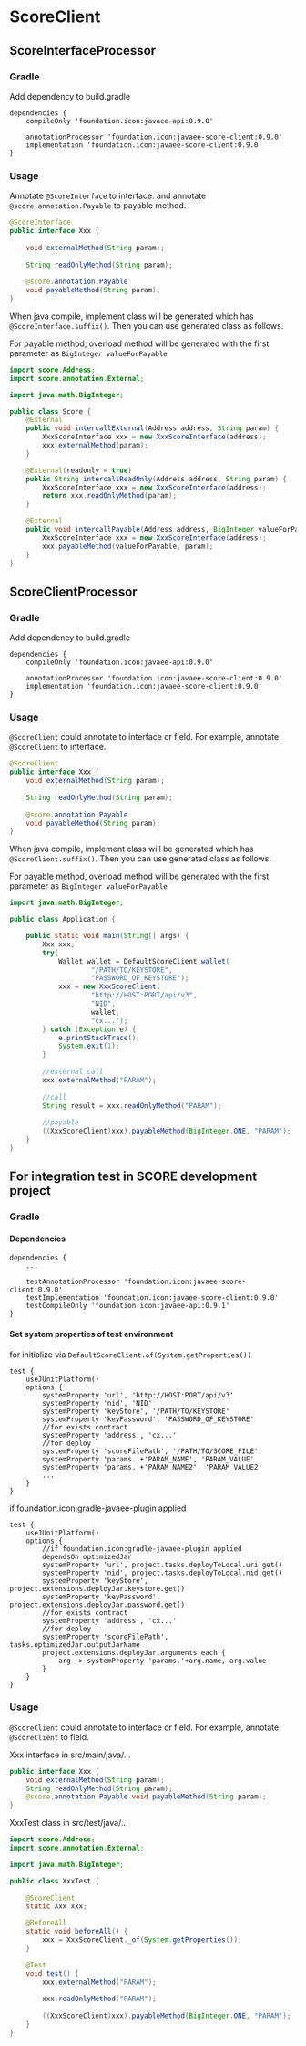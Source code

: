 # ScoreClient

## ScoreInterfaceProcessor

### Gradle
Add dependency to build.gradle
````
dependencies {
    compileOnly 'foundation.icon:javaee-api:0.9.0'
    
    annotationProcessor 'foundation.icon:javaee-score-client:0.9.0'
    implementation 'foundation.icon:javaee-score-client:0.9.0'
}
````

### Usage
Annotate `@ScoreInterface` to interface. and annotate `@score.annotation.Payable` to payable method.
````java
@ScoreInterface
public interface Xxx {
    
    void externalMethod(String param);
    
    String readOnlyMethod(String param);
    
    @score.annotation.Payable
    void payableMethod(String param);
}
````

When java compile, implement class will be generated which has `@ScoreInterface.suffix()`.
Then you can use generated class as follows.

For payable method, overload method will be generated with the first parameter as `BigInteger valueForPayable`

````java
import score.Address;
import score.annotation.External;

import java.math.BigInteger;

public class Score {
    @External
    public void intercallExternal(Address address, String param) {
        XxxScoreInterface xxx = new XxxScoreInterface(address);
        xxx.externalMethod(param);
    }

    @External(readonly = true)
    public String intercallReadOnly(Address address, String param) {
        XxxScoreInterface xxx = new XxxScoreInterface(address);
        return xxx.readOnlyMethod(param);
    }

    @External
    public void intercallPayable(Address address, BigInteger valueForPayable, String param) {
        XxxScoreInterface xxx = new XxxScoreInterface(address);
        xxx.payableMethod(valueForPayable, param);
    }
}
````

## ScoreClientProcessor

### Gradle
Add dependency to build.gradle
````
dependencies {
    compileOnly 'foundation.icon:javaee-api:0.9.0'
    
    annotationProcessor 'foundation.icon:javaee-score-client:0.9.0'
    implementation 'foundation.icon:javaee-score-client:0.9.0'
}
````

### Usage
`@ScoreClient` could annotate to interface or field.
For example, annotate `@ScoreClient` to interface.

````java
@ScoreClient
public interface Xxx {    
    void externalMethod(String param);
    
    String readOnlyMethod(String param);
    
    @score.annotation.Payable
    void payableMethod(String param);
}
````

When java compile, implement class will be generated which has `@ScoreClient.suffix()`.
Then you can use generated class as follows.

For payable method, overload method will be generated with the first parameter as `BigInteger valueForPayable`

````java
import java.math.BigInteger;

public class Application {

    public static void main(String[] args) {
        Xxx xxx;
        try{
            Wallet wallet = DefaultScoreClient.wallet(
                    "/PATH/TO/KEYSTORE",
                    "PASSWORD_OF_KEYSTORE");
            xxx = new XxxScoreClient(
                    "http://HOST:PORT/api/v3",
                    "NID",
                    wallet, 
                    "cx...");
        } catch (Exception e) {
            e.printStackTrace();
            System.exit(1);
        }
        
        //external call
        xxx.externalMethod("PARAM");
        
        //call
        String result = xxx.readOnlyMethod("PARAM");
        
        //payable
        ((XxxScoreClient)xxx).payableMethod(BigInteger.ONE, "PARAM");
    }    
}
````

## For integration test in SCORE development project

### Gradle

#### Dependencies
````
dependencies {
    ...
    
    testAnnotationProcessor 'foundation.icon:javaee-score-client:0.9.0'
    testImplementation 'foundation.icon:javaee-score-client:0.9.0'
    testCompileOnly 'foundation.icon:javaee-api:0.9.1'
}
````

#### Set system properties of test environment
for initialize via `DefaultScoreClient.of(System.getProperties())`

````
test {
    useJUnitPlatform()
    options {
        systemProperty 'url', 'http://HOST:PORT/api/v3'
        systemProperty 'nid', 'NID'
        systemProperty 'keyStore', '/PATH/TO/KEYSTORE'
        systemProperty 'keyPassword', 'PASSWORD_OF_KEYSTORE'
        //for exists contract
        systemProperty 'address', 'cx...'
        //for deploy
        systemProperty 'scoreFilePath', '/PATH/TO/SCORE_FILE'
        systemProperty 'params.'+'PARAM_NAME', 'PARAM_VALUE'
        systemProperty 'params.'+'PARAM_NAME2', 'PARAM_VALUE2'
        ...
    }
}
````

if foundation.icon:gradle-javaee-plugin applied
````
test {
    useJUnitPlatform()
    options {
        //if foundation.icon:gradle-javaee-plugin applied
        dependsOn optimizedJar
        systemProperty 'url', project.tasks.deployToLocal.uri.get()
        systemProperty 'nid', project.tasks.deployToLocal.nid.get()
        systemProperty 'keyStore', project.extensions.deployJar.keystore.get()
        systemProperty 'keyPassword', project.extensions.deployJar.password.get()
        //for exists contract
        systemProperty 'address', 'cx...'
        //for deploy
        systemProperty 'scoreFilePath', tasks.optimizedJar.outputJarName
        project.extensions.deployJar.arguments.each {
            arg -> systemProperty 'params.'+arg.name, arg.value
        }
    }
}
````

### Usage
`@ScoreClient` could annotate to interface or field.
For example, annotate `@ScoreClient` to field.

Xxx interface in src/main/java/...
````java
public interface Xxx {
    void externalMethod(String param);
    String readOnlyMethod(String param);
    @score.annotation.Payable void payableMethod(String param);
}
````

XxxTest class in src/test/java/...
````java
import score.Address;
import score.annotation.External;

import java.math.BigInteger;

public class XxxTest {
    
    @ScoreClient
    static Xxx xxx;

    @BeforeAll
    static void beforeAll() {
        xxx = XxxScoreClient._of(System.getProperties());
    }

    @Test
    void test() {
        xxx.externalMethod("PARAM");
        
        xxx.readOnlyMethod("PARAM");
        
        ((XxxScoreClient)xxx).payableMethod(BigInteger.ONE, "PARAM");
    }
}
````
